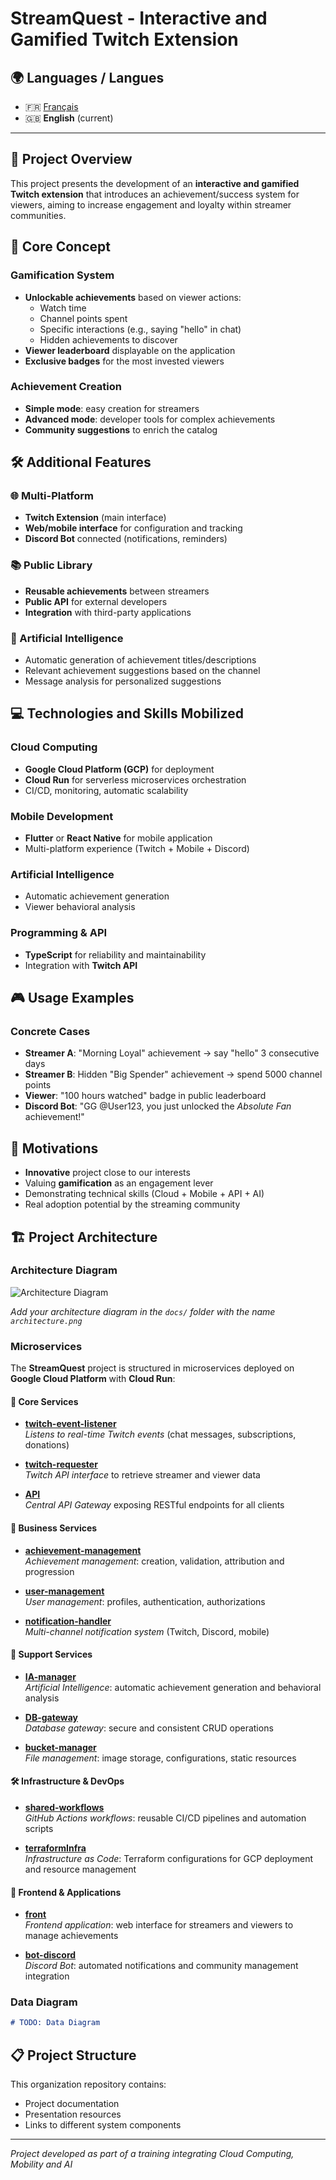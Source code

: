 # StreamQuest - Interactive and Gamified Twitch Extension

## 🌍 Languages / Langues
- 🇫🇷 [Français](README.fr.md)
- 🇬🇧 **English** (current)

---

## 🎯 Project Overview

This project presents the development of an **interactive and gamified Twitch extension** that introduces an achievement/success system for viewers, aiming to increase engagement and loyalty within streamer communities.

## 🚀 Core Concept

### Gamification System
- **Unlockable achievements** based on viewer actions:
  - Watch time
  - Channel points spent
  - Specific interactions (e.g., saying "hello" in chat)
  - Hidden achievements to discover
- **Viewer leaderboard** displayable on the application
- **Exclusive badges** for the most invested viewers

### Achievement Creation
- **Simple mode**: easy creation for streamers
- **Advanced mode**: developer tools for complex achievements
- **Community suggestions** to enrich the catalog

## 🛠️ Additional Features

### 🌐 Multi-Platform
- **Twitch Extension** (main interface)
- **Web/mobile interface** for configuration and tracking
- **Discord Bot** connected (notifications, reminders)

### 📚 Public Library
- **Reusable achievements** between streamers
- **Public API** for external developers
- **Integration** with third-party applications

### 🤖 Artificial Intelligence
- Automatic generation of achievement titles/descriptions
- Relevant achievement suggestions based on the channel
- Message analysis for personalized suggestions

## 💻 Technologies and Skills Mobilized

### Cloud Computing
- **Google Cloud Platform (GCP)** for deployment
- **Cloud Run** for serverless microservices orchestration
- CI/CD, monitoring, automatic scalability

### Mobile Development
- **Flutter** or **React Native** for mobile application
- Multi-platform experience (Twitch + Mobile + Discord)

### Artificial Intelligence
- Automatic achievement generation
- Viewer behavioral analysis

### Programming & API
- **TypeScript** for reliability and maintainability
- Integration with **Twitch API**

## 🎮 Usage Examples

### Concrete Cases
- **Streamer A**: "Morning Loyal" achievement → say "hello" 3 consecutive days
- **Streamer B**: Hidden "Big Spender" achievement → spend 5000 channel points
- **Viewer**: "100 hours watched" badge in public leaderboard
- **Discord Bot**: "GG @User123, you just unlocked the *Absolute Fan* achievement!"

## 🎯 Motivations

- **Innovative** project close to our interests
- Valuing **gamification** as an engagement lever
- Demonstrating technical skills (Cloud + Mobile + API + AI)
- Real adoption potential by the streaming community

## 🏗️ Project Architecture

### Architecture Diagram

![Architecture Diagram](./docs/architecture.png)

*Add your architecture diagram in the `docs/` folder with the name `architecture.png`*

### Microservices

The **StreamQuest** project is structured in microservices deployed on **Google Cloud Platform** with **Cloud Run**:

#### 🔗 Core Services
- **[twitch-event-listener](https://github.com/projet-ccm2/twitch-event-listener)**  
  *Listens to real-time Twitch events* (chat messages, subscriptions, donations)

- **[twitch-requester](https://github.com/projet-ccm2/twitch-requester)**  
  *Twitch API interface* to retrieve streamer and viewer data

- **[API](https://github.com/projet-ccm2/API)**  
  *Central API Gateway* exposing RESTful endpoints for all clients

#### 🎯 Business Services
- **[achievement-management](https://github.com/projet-ccm2/achievement-management)**  
  *Achievement management*: creation, validation, attribution and progression

- **[user-management](https://github.com/projet-ccm2/user-management)**  
  *User management*: profiles, authentication, authorizations

- **[notification-handler](https://github.com/projet-ccm2/notification-handler)**  
  *Multi-channel notification system* (Twitch, Discord, mobile)

#### 🤖 Support Services
- **[IA-manager](https://github.com/projet-ccm2/IA-manager)**  
  *Artificial Intelligence*: automatic achievement generation and behavioral analysis

- **[DB-gateway](https://github.com/projet-ccm2/DB-gateway)**  
  *Database gateway*: secure and consistent CRUD operations

- **[bucket-manager](https://github.com/projet-ccm2/bucket-manager)**  
  *File management*: image storage, configurations, static resources

#### 🛠️ Infrastructure & DevOps
- **[shared-workflows](https://github.com/projet-ccm2/shared-workflows)**  
  *GitHub Actions workflows*: reusable CI/CD pipelines and automation scripts

- **[terraformInfra](https://github.com/projet-ccm2/terraformInfra)**  
  *Infrastructure as Code*: Terraform configurations for GCP deployment and resource management

#### 🎨 Frontend & Applications
- **[front](https://github.com/projet-ccm2/front)**  
  *Frontend application*: web interface for streamers and viewers to manage achievements

- **[bot-discord](https://github.com/projet-ccm2/bot-discord)**  
  *Discord Bot*: automated notifications and community management integration

### Data Diagram

```markdown
# TODO: Data Diagram
```

## 📋 Project Structure

This organization repository contains:
- Project documentation
- Presentation resources
- Links to different system components

---

*Project developed as part of a training integrating Cloud Computing, Mobility and AI*
